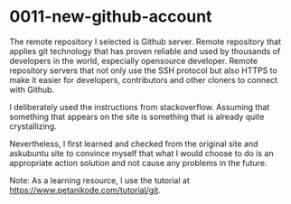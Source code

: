 # 0011-new-github-account

The remote repository I selected is Github server. Remote repository that applies git technology that has proven reliable and used by thousands of developers in the world, especially opensource developer. Remote repository servers that not only use the SSH protocol but also HTTPS to make it easier for developers, contributors and other cloners to connect with Github.

I deliberately used the instructions from stackoverflow. Assuming that something that appears on the site is something that is already quite crystallizing.

Nevertheless, I first learned and checked from the original site and askubuntu site to convince myself that what I would choose to do is an appropriate action solution and not cause any problems in the future.

Note: As a learning resource, I use the tutorial at https://www.petanikode.com/tutorial/git.